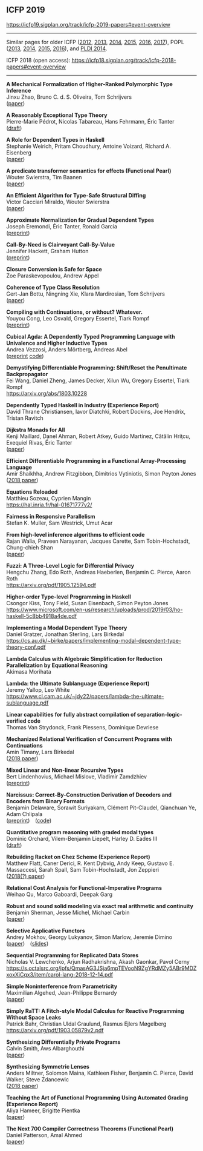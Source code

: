 ## ICFP 2019  

https://icfp19.sigplan.org/track/icfp-2019-papers#event-overview

----

Similar pages for older ICFP ([2012][icfp12], [2013][icfp13], [2014][icfp14], [2015][icfp15], [2016][icfp16], [2017][icfp17]),
POPL ([2013][popl2013], [2014][popl2014], [2015][popl2015], [2016][popl2016]),
and [PLDI 2014][pldi2014-accepted].

ICFP 2018 (open access): https://icfp18.sigplan.org/track/icfp-2018-papers#event-overview

[popl2013]: https://github.com/23Skidoo/popl13-papers-links
[popl2014]: https://github.com/gasche/popl2014-papers
[popl2015]: https://github.com/yallop/popl2015-papers
[popl2016]: https://github.com/gasche/popl2016-papers
[icfp12]: https://github.com/technogeeky/icfp12-paper-links
[icfp13]: https://github.com/gasche/icfp2013-papers
[icfp14]: https://github.com/yallop/icfp2014-papers
[icfp15]: https://github.com/mpickering/icfp2015-papers
[icfp16]: https://github.com/gasche/icfp2016-papers
[icfp17]: https://github.com/gasche/icfp2017-papers
[haskell2014-accepted]: https://github.com/yallop/haskell2014-papers
[pldi2014-accepted]: https://github.com/yallop/pldi2014-papers


----

**A Mechanical Formalization of Higher-Ranked Polymorphic Type Inference**  
Jinxu Zhao, Bruno C. d. S. Oliveira, Tom Schrijvers  
([paper](https://i.cs.hku.hk/~bruno/papers/icfp2019.pdf))

**A Reasonably Exceptional Type Theory**  
Pierre-Marie Pédrot, Nicolas Tabareau, Hans Fehrmann, Éric Tanter  
([draft](https://www.pédrot.fr/articles/reasonably-exceptional.pdf))

**A Role for Dependent Types in Haskell**  
Stephanie Weirich, Pritam Choudhury, Antoine Voizard, Richard A. Eisenberg  
([paper](https://arxiv.org/pdf/1905.13706))

**A predicate transformer semantics for effects (Functional Pearl)**  
Wouter Swierstra, Tim Baanen  
([paper](http://www.staff.science.uu.nl/~swier004/publications/2019-icfp-submission-a.pdf))

**An Efficient Algorithm for Type-Safe Structural Diffing**  
Victor Cacciari Miraldo, Wouter Swierstra  
([paper](http://www.staff.science.uu.nl/~swier004/publications/2019-icfp-submission-b.pdf))

**Approximate Normalization for Gradual Dependent Types**  
Joseph Eremondi, Éric Tanter, Ronald Garcia  
([preprint](https://arxiv.org/abs/1906.06469))

**Call-By-Need is Clairvoyant Call-By-Value**  
Jennifer Hackett, Graham Hutton  
([preprint](https://www.cs.nott.ac.uk/~pszgmh/clairvoyant.pdf))

**Closure Conversion is Safe for Space**  
Zoe Paraskevopoulou, Andrew Appel

**Coherence of Type Class Resolution**  
Gert-Jan Bottu, Ningning Xie, Klara Mardirosian, Tom Schrijvers  
([paper](https://arxiv.org/pdf/1907.00844))

**Compiling with Continuations, or without? Whatever.**  
Youyou Cong, Leo Osvald, Gregory Essertel, Tiark Rompf  
([preprint](https://www.cs.purdue.edu/homes/rompf/papers/cong-preprint201811.pdf))

**Cubical Agda: A Dependently Typed Programming Language with Univalence and Higher Inductive Types**  
Andrea Vezzosi, Anders Mörtberg, Andreas Abel  
([preprint](https://www.cs.cmu.edu/~amoertbe/papers/cubicalagda.pdf) [code](https://github.com/agda/cubical))

**Demystifying Differentiable Programming: Shift/Reset the Penultimate Backpropagator**  
Fei Wang, Daniel Zheng, James Decker, Xilun Wu, Gregory Essertel, Tiark Rompf  
https://arxiv.org/abs/1803.10228

**Dependently Typed Haskell in Industry (Experience Report)**  
David Thrane Christiansen, Iavor Diatchki, Robert Dockins, Joe Hendrix, Tristan Ravitch

**Dijkstra Monads for All**  
Kenji Maillard, Danel Ahman, Robert Atkey, Guido Martínez, Cătălin Hriţcu, Exequiel Rivas, Éric Tanter  
([paper](https://arxiv.org/pdf/1903.01237.pdf))

**Efficient Differentiable Programming in a Functional Array-Processing Language**  
Amir Shaikhha, Andrew Fitzgibbon, Dimitrios Vytiniotis, Simon Peyton Jones  
([2018 paper](https://arxiv.org/pdf/1806.02136.pdf))

**Equations Reloaded**  
Matthieu Sozeau, Cyprien Mangin  
https://hal.inria.fr/hal-01671777v2/

**Fairness in Responsive Parallelism**  
Stefan K. Muller, Sam Westrick, Umut Acar

**From high-level inference algorithms to efficient code**  
Rajan Walia, Praveen Narayanan, Jacques Carette, Sam Tobin-Hochstadt, Chung-chieh Shan  
([paper](https://arxiv.org/pdf/1805.06562))

**Fuzzi: A Three-Level Logic for Differential Privacy**  
Hengchu Zhang, Edo Roth, Andreas Haeberlen, Benjamin C. Pierce, Aaron Roth  
https://arxiv.org/pdf/1905.12594.pdf

**Higher-order Type-level Programming in Haskell**  
Csongor Kiss, Tony Field, Susan Eisenbach, Simon Peyton Jones  
https://www.microsoft.com/en-us/research/uploads/prod/2019/03/ho-haskell-5c8bb4918a4de.pdf

**Implementing a Modal Dependent Type Theory**  
Daniel Gratzer, Jonathan Sterling, Lars Birkedal  
https://cs.au.dk/~birke/papers/implementing-modal-dependent-type-theory-conf.pdf

**Lambda Calculus with Algebraic Simplification for Reduction Parallelization by Equational Reasoning**  
Akimasa Morihata

**Lambda: the Ultimate Sublanguage (Experience Report)**  
Jeremy Yallop, Leo White  
https://www.cl.cam.ac.uk/~jdy22/papers/lambda-the-ultimate-sublanguage.pdf

**Linear capabilities for fully abstract compilation of separation-logic-verified code**  
Thomas Van Strydonck, Frank Piessens, Dominique Devriese

**Mechanized Relational Verification of Concurrent Programs with Continuations**  
Amin Timany, Lars Birkedal  
([2018 paper](https://iris-project.org/pdfs/2018-logrelcc-submission.pdf))

**Mixed Linear and Non-linear Recursive Types**  
Bert Lindenhovius, Michael Mislove, Vladimir Zamdzhiev  
([preprint](https://arxiv.org/abs/1906.09503))

**Narcissus: Correct-By-Construction Derivation of Decoders and Encoders from Binary Formats**  
Benjamin Delaware, Sorawit Suriyakarn, Clément Pit-Claudel, Qianchuan Ye, Adam Chlipala  
([preprint](https://arxiv.org/abs/1803.04870)) ([code](https://github.com/mit-plv/fiat/tree/master/src/Narcissus))

**Quantitative program reasoning with graded modal types**  
Dominic Orchard, Vilem-Benjamin Liepelt, Harley D. Eades III  
([draft](https://granule-project.github.io/papers/granule-paper-draft.pdf))

**Rebuilding Racket on Chez Scheme (Experience Report)**  
Matthew Flatt, Caner Derici, R. Kent Dybvig, Andy Keep, Gustavo E. Massaccesi, Sarah Spall, Sam Tobin-Hochstadt, Jon Zeppieri  
([2018(?) paper](http://www.cs.utah.edu/~mflatt/tmp/rkt-on-chez.pdf))

**Relational Cost Analysis for Functional-Imperative Programs**  
Weihao Qu, Marco Gaboardi, Deepak Garg

**Robust and sound solid modeling via exact real arithmetic and continuity**  
Benjamin Sherman, Jesse Michel, Michael Carbin  
([paper](https://people.csail.mit.edu/sherman/papers/icfp19.pdf))

**Selective Applicative Functors**  
Andrey Mokhov, Georgy Lukyanov, Simon Marlow, Jeremie Dimino  
([paper](https://www.staff.ncl.ac.uk/andrey.mokhov/selective-functors.pdf)) ([slides](https://www.staff.ncl.ac.uk/andrey.mokhov/selective-functors-slides.pdf))

**Sequential Programming for Replicated Data Stores**  
Nicholas V. Lewchenko, Arjun Radhakrishna, Akash Gaonkar, Pavol Cerny  
https://s.octalsrc.org/ipfs/QmasAG3JSja6mpTEVooN9ZgYRdMZy5ABr9MDZxoxXiCqx3/item/carol-lang-2018-12-14.pdf

**Simple Noninterference from Parametricity**  
Maximilian Algehed, Jean-Philippe Bernardy  
([paper](http://www.cse.chalmers.se/~algehed/papers/Noninterference-icfp2019.pdf))

**Simply RaTT: A Fitch-style Modal Calculus for Reactive Programming Without Space Leaks**  
Patrick Bahr, Christian Uldal Graulund, Rasmus Ejlers Møgelberg  
https://arxiv.org/pdf/1903.05879v2.pdf

**Synthesizing Differentially Private Programs**  
Calvin Smith, Aws Albarghouthi  
([paper](http://pages.cs.wisc.edu/~aws/papers/icfp19.pdf))

**Synthesizing Symmetric Lenses**  
Anders Miltner, Solomon Maina, Kathleen Fisher, Benjamin C. Pierce, David Walker, Steve Zdancewic  
([2018 paper](https://arxiv.org/pdf/1810.11527.pdf))

**Teaching the Art of Functional Programming Using Automated Grading (Experience Report)**  
Aliya Hameer, Brigitte Pientka  
([paper](https://www.cs.mcgill.ca/~bpientka/papers/learn-ocaml-icfp19.pdf))

**The Next 700 Compiler Correctness Theorems (Functional Pearl)**  
Daniel Patterson, Amal Ahmed  
([paper](https://dbp.io/pubs/2019/ccc.pdf))
